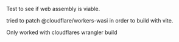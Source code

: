 Test to see if web assembly is viable.

tried to patch @cloudflare/workers-wasi in order to build with vite.

Only worked with cloudflares wrangler build